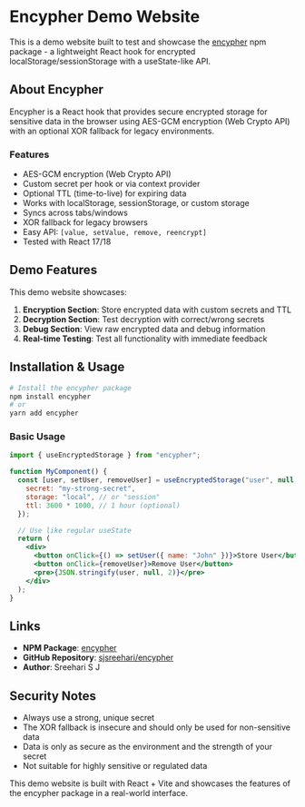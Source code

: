 # Encypher Demo Website

This is a demo website built to test and showcase the [encypher](https://www.npmjs.com/package/encypher) npm package - a lightweight React hook for encrypted localStorage/sessionStorage with a useState-like API.

## About Encypher

Encypher is a React hook that provides secure encrypted storage for sensitive data in the browser using AES-GCM encryption (Web Crypto API) with an optional XOR fallback for legacy environments.

### Features
-  AES-GCM encryption (Web Crypto API)
-  Custom secret per hook or via context provider
-  Optional TTL (time-to-live) for expiring data
-  Works with localStorage, sessionStorage, or custom storage
-  Syncs across tabs/windows
-  XOR fallback for legacy browsers
-  Easy API: `[value, setValue, remove, reencrypt]`
-  Tested with React 17/18

## Demo Features

This demo website showcases:

1. **Encryption Section**: Store encrypted data with custom secrets and TTL
2. **Decryption Section**: Test decryption with correct/wrong secrets
3. **Debug Section**: View raw encrypted data and debug information
4. **Real-time Testing**: Test all functionality with immediate feedback

## Installation & Usage

```bash
# Install the encypher package
npm install encypher
# or
yarn add encypher
```

### Basic Usage

```jsx
import { useEncryptedStorage } from "encypher";

function MyComponent() {
  const [user, setUser, removeUser] = useEncryptedStorage("user", null, {
    secret: "my-strong-secret",
    storage: "local", // or "session"
    ttl: 3600 * 1000, // 1 hour (optional)
  });

  // Use like regular useState
  return (
    <div>
      <button onClick={() => setUser({ name: "John" })}>Store User</button>
      <button onClick={removeUser}>Remove User</button>
      <pre>{JSON.stringify(user, null, 2)}</pre>
    </div>
  );
}
```

## Links

- **NPM Package**: [encypher](https://www.npmjs.com/package/encypher)
- **GitHub Repository**: [sjsreehari/encypher](https://github.com/sjsreehari/encypher)
- **Author**: Sreehari S J

## Security Notes

- Always use a strong, unique secret
- The XOR fallback is insecure and should only be used for non-sensitive data
- Data is only as secure as the environment and the strength of your secret
- Not suitable for highly sensitive or regulated data

This demo website is built with React + Vite and showcases the features of the encypher package in a real-world interface.

